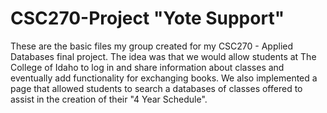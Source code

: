# CSC270-Project "Yote Support"

These are the basic files my group created for my CSC270 - Applied Databases final project. The idea was that we would allow students at The College of Idaho to log in and share information about classes and eventually add functionality for exchanging books. We also implemented a page that allowed students to search a databases of classes offered to assist in the creation of their "4 Year Schedule".
